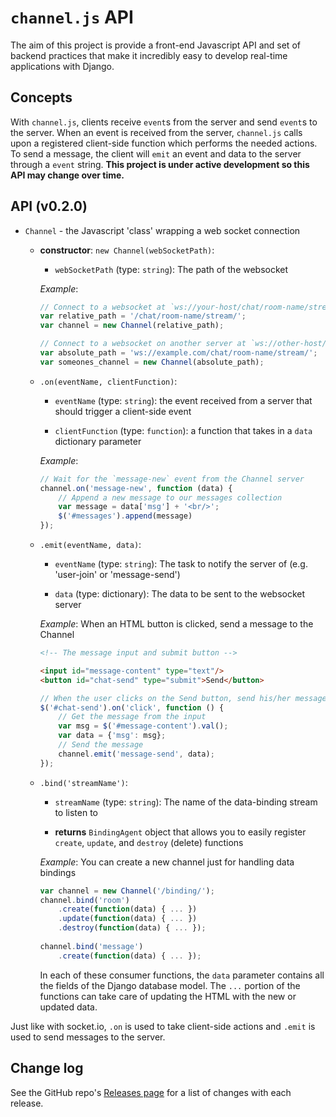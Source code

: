 # `channel.js` API

The aim of this project is provide a front-end Javascript API and set of backend practices that make it incredibly easy to develop real-time applications with Django.

## Concepts

With `channel.js`, clients receive `event`s from the server and send `event`s to the server. When an event is received from the server, `channel.js` calls upon a registered client-side function which performs the needed actions. To send a message, the client will `emit` an event and data to the server through a `event` string. **This project is under active development so this API may change over time.**

## API (v0.2.0)

* `Channel` - the Javascript 'class' wrapping a web socket connection

    * **constructor**: `new Channel(webSocketPath)`:

        * `webSocketPath` (type: `string`): The path of the websocket

        _Example_:
        ```javascript
        // Connect to a websocket at `ws://your-host/chat/room-name/stream/`
        var relative_path = '/chat/room-name/stream/';
        var channel = new Channel(relative_path);

        // Connect to a websocket on another server at `ws://other-host/chat/room-name/stream/`
        var absolute_path = 'ws://example.com/chat/room-name/stream/';
        var someones_channel = new Channel(absolute_path);
        ```

    * `.on(eventName, clientFunction)`:
        
        * `eventName` (type: `string`): the event received from a server that should trigger a client-side event
        
        * `clientFunction` (type: `function`): a function that takes in a `data` dictionary parameter

        _Example_:
        ```javascript
        // Wait for the `message-new` event from the Channel server
        channel.on('message-new', function (data) {
            // Append a new message to our messages collection
            var message = data['msg'] + '<br/>';
            $('#messages').append(message)
        });
        ```
    
    * `.emit(eventName, data)`:
    
        * `eventName` (type: `string`): The task to notify the server of (e.g. 'user-join' or 'message-send')
    
        * `data` (type: dictionary): The data to be sent to the websocket server
        
        _Example_: When an HTML button is clicked, send a message to the Channel
        ```html
        <!-- The message input and submit button -->
        
        <input id="message-content" type="text"/>
        <button id="chat-send" type="submit">Send</button>
        ```
        
        ```javascript
        // When the user clicks on the Send button, send his/her message to the Channel
        $('#chat-send').on('click', function () {
            // Get the message from the input
            var msg = $('#message-content').val();
            var data = {'msg': msg};
            // Send the message
            channel.emit('message-send', data);
        });
        ```
    
    * `.bind('streamName')`:
        
        * `streamName` (type: `string`): The name of the data-binding stream to listen to
        
        * **returns** `BindingAgent` object that allows you to easily register `create`, `update`, and `destroy` (delete) functions
        
        _Example_: You can create a new channel just for handling data bindings
        ```javascript
        var channel = new Channel('/binding/');
        channel.bind('room')
            .create(function(data) { ... })
            .update(function(data) { ... })
            .destroy(function(data) { ... });
           
        channel.bind('message')
            .create(function(data) { ... });
        ```
        In each of these consumer functions, the `data` parameter contains all the fields of the Django database model. The `...` portion of the functions can take care of updating the HTML with the new or updated data.

Just like with socket.io, `.on` is used to take client-side actions and `.emit` is used to send messages to the server.

## Change log

See the GitHub repo's [Releases page](https://github.com/k-pramod/channel.js/releases) for a list of changes with each release.
